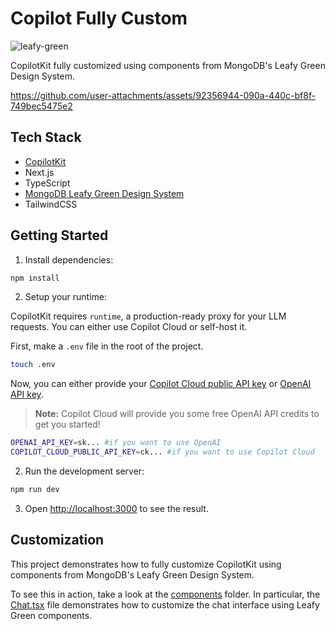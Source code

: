 # Copilot Fully Custom

![leafy-green](https://github.com/user-attachments/assets/63f347ef-fefe-49c5-9162-6c88161fd9e0)


CopilotKit fully customized using components from MongoDB's Leafy Green Design System.

https://github.com/user-attachments/assets/92356944-090a-440c-bf8f-749bec5475e2



## Tech Stack

- [CopilotKit](https://copilotkit.ai)
- Next.js
- TypeScript
- [MongoDB Leafy Green Design System](https://www.mongodb.design/)
- TailwindCSS

## Getting Started

1. Install dependencies:

```bash
npm install
```

2. Setup your runtime:

CopilotKit requires `runtime`, a production-ready proxy for your LLM requests. You can either use Copilot Cloud or self-host it.

First, make a `.env` file in the root of the project.

```bash
touch .env
```

Now, you can either provide your [Copilot Cloud public API key](https://cloud.copilotkit.ai) or [OpenAI API key](https://platform.openai.com/api-keys).

> **Note:** Copilot Cloud will provide you some free OpenAI API credits to get you started!

```bash
OPENAI_API_KEY=sk... #if you want to use OpenAI
COPILOT_CLOUD_PUBLIC_API_KEY=ck... #if you want to use Copilot Cloud
```

2. Run the development server:

```bash
npm run dev
```

3. Open [http://localhost:3000](http://localhost:3000) to see the result.

## Customization

This project demonstrates how to fully customize CopilotKit using components from MongoDB's Leafy Green Design System.

To see this in action, take a look at the [components](./components) folder. In particular, the [Chat.tsx](./components/Chat.tsx) file demonstrates how to customize the chat interface using Leafy Green components.
